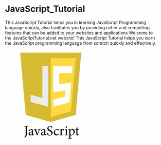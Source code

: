 # JavaScript_Tutorial

This JavaScript Tutorial helps you in learning JavaScript Programming language quickly, also facilitates you by providing richer and compelling features that can be added to your websites and applications
Welcome to the JavaScriptTutorial.net website! This JavaScript Tutorial helps you learn the JavaScript programming language from scratch quickly and effectively.

![outcome](./01.jpg)
